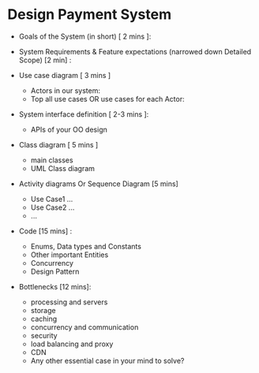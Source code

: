 # Design Payment System
* Goals of the System (in short) [ 2 mins ]:

* System Requirements & Feature expectations (narrowed down Detailed Scope) [2 min] :

* Use case diagram [ 3 mins ]
  - Actors in our system:
  - Top all use cases OR use cases for each Actor:

* System interface definition [ 2-3 mins ]:
  - APIs of your OO design

* Class diagram [ 5 mins ]
  - main classes
  - UML Class diagram

* Activity diagrams Or Sequence Diagram [5 mins]
  - Use Case1 ...
  - Use Case2 ...
  - ...

* Code [15 mins] :
  - Enums, Data types and Constants
  - Other important Entities
  - Concurrency
  - Design Pattern

* Bottlenecks [12 mins]:
  - processing and servers
  - storage
  - caching
  - concurrency and communication
  - security
  - load balancing and proxy
  - CDN
  - Any other essential case in your mind to solve?